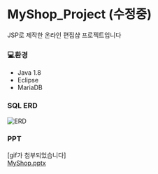 # MyShop_Project (수정중)
JSP로 제작한 온라인 편집샵 프로젝트입니다



### 💻환경

- Java 1.8
- Eclipse
- MariaDB

### SQL ERD

![ERD](https://user-images.githubusercontent.com/56217725/126041973-aa9c4e13-9209-4da9-80d7-76c957445069.png)

### PPT
[gif가 첨부되었습니다]<br>
[MyShop.pptx](https://github.com/codingdobby/Funding_Shop/files/6834386/MyShop.pptx)

